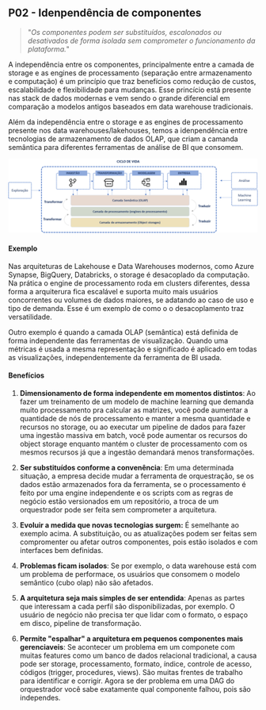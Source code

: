 ## P02 - Idenpendência de componentes
> "_Os componentes podem ser substituídos, escalonados ou desativados de forma isolada sem comprometer o funcionamento da plataforma._"

A independência entre os componentes, principalmente entre a camada de storage e as engines de processamento (separação entre armazenamento e computação) é um princípio que traz benefícios como redução de custos, escalabilidade e flexibilidade para mudanças. Esse princício está presente nas stack de dados modernas e vem sendo o grande diferencial em comparação a modelos antigos baseados em data warehouse tradicionais.

Além da independência entre o storage e as engines de processamento presente nos data warehouses/lakehouses, temos a idenpendência entre tecnologias de armazenamento de dados OLAP, que criam a camanda semântica para diferentes ferramentas de análise de BI que consomem. 

![Camadas](https://github.com/leandrobarbieri/sebrae-guia-arquitetura-dados/blob/main/01-fundamentos/media/camadas.png?raw=true)

#### Exemplo
Nas arquiteturas de Lakehouse e Data Warehouses modernos, como Azure Synapse, BigQuery, Databricks, o storage é desacoplado da computação. Na prática o engine de processamento roda em clusters diferentes, dessa forma a arquiterura fica escalável e suporta muito mais usuários concorrentes ou volumes de dados maiores, se adatando ao caso de uso e tipo de demanda. Esse é um exemplo de como o o desacoplamento traz versatilidade. 

Outro exemplo é quando a camada OLAP (semântica) está definida de forma independente das ferramentas de visualização. Quando uma métricas é usada a mesma representação e significado é aplicado em todas as visualizações, independentemente da ferramenta de BI usada.

#### Benefícios

1. **Dimensionamento de forma independente em momentos distintos**: Ao fazer um treinamento de um modelo de machine learning que demanda muito processamento pra calcular as matrizes, você pode aumentar a quantidade de nós de processamento e manter a mesma quantidade e recursos no storage, ou ao executar um pipeline de dados para fazer uma ingestão massiva em batch, você pode aumentar os recursos do object storage enquanto mantém o cluster de processamento com os mesmos recursos já que a ingestão demandará menos transformações.

2. **Ser substituídos conforme a convenência**: Em uma determinada situação, a empresa decide mudar a ferramenta de orquestração, se os dados estão armazenados fora da ferramenta, se o processamento é feito por uma engine independente e os scripts com as regras de negócio estão versionados em um repositório, a troca de um orquestrador pode ser feita sem comprometer a arquitetura.

3. **Evoluir a medida que novas tecnologias surgem:** É semelhante ao exemplo acima. A substituição, ou as atualizações podem ser feitas sem compromenter ou afetar outros componentes, pois estão isolados e com interfaces bem definidas.

4. **Problemas ficam isolados**: Se por exemplo, o data warehouse está com um problema de performace, os usuários que consomem o modelo semântico (cubo olap) não são afetados.

5. **A arquitetura seja mais simples de ser entendida**: Apenas as partes que interessam a cada perfil são disponibilizadas, por exemplo. O usuário de negócio não precisa ter que lidar com o formato, o espaço em disco, pipeline de transformação.

6. **Permite "espalhar" a arquitetura em pequenos componentes mais gerenciaveis**: Se acontecer um problema em um componete com muitas features como um banco de dados relacional tradicional, a causa pode ser storage, processamento, formato, índice, controle de acesso, códigos (trigger, procedures, views). São muitas frentes de trabalho para identificar e corrigir. Agora se der problema em uma DAG do orquestrador você sabe exatamente qual componente falhou, pois são independes.

